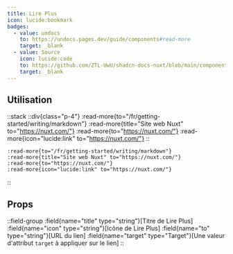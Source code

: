 ```yaml
---
title: Lire Plus
icon: lucide:bookmark
badges:
  - value: undocs
    to: https://undocs.pages.dev/guide/components#read-more
    target: _blank
  - value: Source
    icon: lucide:code
    to: https://github.com/ZTL-UwU/shadcn-docs-nuxt/blob/main/components/content/ReadMore.vue
    target: _blank
---
```


## Utilisation

::stack
  ::div{class="p-4"}
    :read-more{to="/fr/getting-started/writing/markdown"}
    :read-more{title="Site web Nuxt" to="https://nuxt.com/"}
    :read-more{to="https://nuxt.com/"}
    :read-more{icon="lucide:link" to="https://nuxt.com/"}
  ::

  ```mdc
  :read-more{to="/fr/getting-started/writing/markdown"}
  :read-more{title="Site web Nuxt" to="https://nuxt.com/"}
  :read-more{to="https://nuxt.com/"}
  :read-more{icon="lucide:link" to="https://nuxt.com/"}
  ```
::

## Props

::field-group
  :field{name="title" type="string"}[Titre de Lire Plus]
  :field{name="icon" type="string"}[Icône de Lire Plus]
  :field{name="to" type="string"}[URL du lien]
  :field{name="target" type="Target"}[Une valeur d'attribut `target` à appliquer sur le lien]
::
